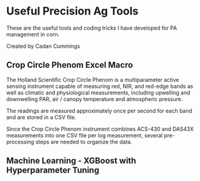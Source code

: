 # Useful Precision Ag Tools
These are the useful tools and coding tricks I have developed for PA management in corn. 

Created by Cadan Cummings

## Crop Circle Phenom Excel Macro

The Holland Scientific Crop Circle Phenom is a multiparameter active sensing instrument capable of measuring red, NIR, and red-edge bands as well as climatic and physiological measurements, including upwelling and downwelling PAR, air / canopy temperature and atmospheric pressure.

The readings are measured approximately once per second for each band and are stored in a CSV file. 

Since the Crop Circle Phenom instrument combines ACS-430 and DAS43X measurements into one CSV file per log measurement, several pre-processing steps are needed to organize the data.  


## Machine Learning - XGBoost with Hyperparameter Tuning
